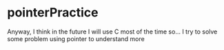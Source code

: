 # pointerPractice
Anyway, I think in the future I will use C most of the time so...
I try to solve some problem using pointer to understand more
